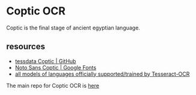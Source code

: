 # Coptic OCR

Coptic is the final stage of ancient egyptian language.

## resources

- [tessdata Coptic | GitHub](https://github.com/Shreeshrii/tessdata_coptic)
- [Noto Sans Coptic | Google Fonts](https://fonts.google.com/noto/specimen/Noto+Sans+Coptic)
- [all models of languages officially supported/trained by Tesseract-OCR](https://tesseract-ocr.github.io/tessdoc/Data-Files.html)

The main repo for Coptic OCR is [here](https://github.com/abanoubha/coptic-ocr)
